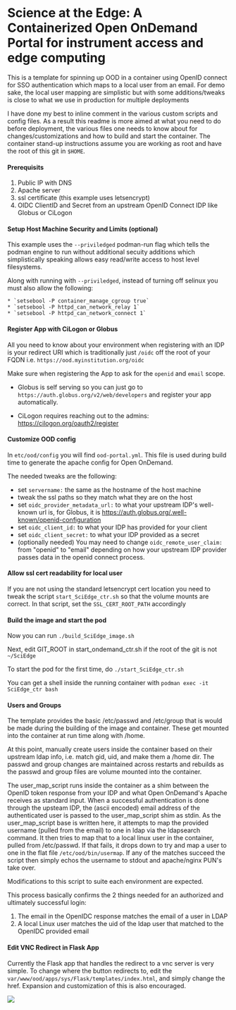 # Science at the Edge: A Containerized Open OnDemand Portal for instrument access and edge computing  

This is a template for spinning up OOD in a container using OpenID connect for SSO authentication which maps to a local user from an email. For demo sake, the local user mapping are simplistic but with some additions/tweaks is close to what we use in production for multiple deployments

I have done my best to inline comment in the various custom scripts and config files. As a result this readme is more aimed at what you need to do before deployment, the various files one needs to know about for changes/customizations and how to build and start the container. The container stand-up instructions assume you are working as root and have the root of this git in `$HOME`.


#### Prerequisits

1. Public IP with DNS
2. Apache server
3. ssl certificate (this example uses letsencrypt)
4. OIDC ClientID and Secret from an upstream OpenID Connect IDP like Globus or CiLogon

#### Setup Host Machine Security and Limits (optional)
This example uses the `--priviledged` podman-run flag which tells the podman engine to run without additional secuity additions which simplistically speaking allows easy read/write access to host level filesystems.

Along with running with `--priviledged`, instead of turning off selinux you must also allow the following:

	* `setsebool -P container_manage_cgroup true`
	* `setsebool -P httpd_can_network_relay 1`
	* `setsebool -P httpd_can_network_connect 1`
  

#### Register App with CiLogon or Globus

All you need to know about your environment when registering with an IDP is your redirect URI which is traditionally just `/oidc` off the root of your FQDN i.e. `https://ood.myinstitution.org/oidc`

Make sure when registering the App to ask for the `openid` and `email` scope.

* Globus is self serving so you can just go to `https://auth.globus.org/v2/web/developers` and register your app automatically. 

* CiLogon requires reaching out to the admins: https://cilogon.org/oauth2/register

#### Customize OOD config 

In `etc/ood/config` you will find `ood-portal.yml`. This file is used during build time to generate the apache config for Open OnDemand.

The needed tweaks are the following:

* set `servername:` the same as the hostname of the host machine
* tweak the ssl paths so they match what they are on the host
* set `oidc_provider_metadata_url:` to what your upstream IDP's well-known url is, for Globus, it is https://auth.globus.org/.well-known/openid-configuration
* set `oidc_client_id:` to what your IDP has provided for your client
* set `oidc_client_secret:` to what your IDP provided as a secret
* (optionally needed) You may need to change `oidc_remote_user_claim:` from "openid" to "email" depending on how your upstream IDP provider passes data in the openid connect process.

#### Allow ssl cert readability for local user

If you are not using the standard letsencrypt cert location you need to tweak the script `start_SciEdge_ctr.sh` so that the volume mounts are correct. In that script, set the `SSL_CERT_ROOT_PATH` accordingly


#### Build the image and start the pod

Now you can run `./build_SciEdge_image.sh`

Next, edit GIT_ROOT in start_ondemand_ctr.sh if the root of the git is not `~/SciEdge`

To start the pod for the first time, do `./start_SciEdge_ctr.sh`

You can get a shell inside the running container with `podman exec -it SciEdge_ctr bash`

#### Users and Groups

The template provides the basic /etc/passwd and /etc/group that is would be made during the building of the image and container. These get mounted into the container at run time along with /home. 

At this point, manually create users inside the container based on their upstream ldap info, i.e. match gid, uid, and make them a /home dir. The passwd and group changes are maintained across restarts and rebuilds as the passwd and group files are volume mounted into the container.

The user_map_script runs inside the container as a shim between the OpenID token response from your IDP and what Open OnDemand's Apache receives as standard input. When a successful authentication is done through the upsteam IDP, the (ascii encoded) email address of the authenticated user is passed to the user_map_script shim as stdin. As the user_map_script base is written here, it attempts to map the provided username (pulled from the email) to one in ldap via the ldapsearch command. It then tries to map that to a local linux user in the container, pulled from /etc/passwd. If that fails, it drops down to try and map a user to one in the flat file `/etc/ood/bin/usermap`. If any of the matches succeed the script then simply echos the username to stdout and apache/nginx PUN's take over.

Modifications to this script to suite each environment are expected. 

This process basically confirms the 2 things needed for an authorized and ultimately successful login: 

  1. The email in the OpenIDC response matches the email of a user in LDAP
  2. A local Linux user matches the uid of the ldap user that matched to the OpenIDC provided email 


#### Edit VNC Redirect in Flask App

Currently the Flask app that handles the redirect to a vnc server is very simple. To change where the button redirects to, edit the `var/www/ood/apps/sys/Flask/templates/index.html`, and simply change the href. Expansion and customization of this is also encouraged.

![](https://github.com/mghpcc/ERN-Remote-Scientific-Instrument/blob/main/Screenshot_2022-11-08_14-54-58.png)
